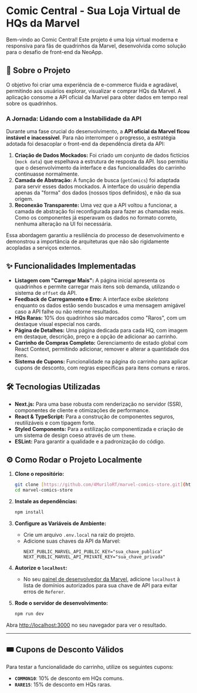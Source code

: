 # Comic Central - Sua Loja Virtual de HQs da Marvel

Bem-vindo ao Comic Central! Este projeto é uma loja virtual moderna e responsiva para fãs de quadrinhos da Marvel, desenvolvida como solução para o desafio de front-end da NeoApp.


## 🚀 Sobre o Projeto

O objetivo foi criar uma experiência de e-commerce fluida e agradável, permitindo aos usuários explorar, visualizar e comprar HQs da Marvel. A aplicação consome a API oficial da Marvel para obter dados em tempo real sobre os quadrinhos.

### A Jornada: Lidando com a Instabilidade da API

Durante uma fase crucial do desenvolvimento, a **API oficial da Marvel ficou instável e inacessível**. Para não interromper o progresso, a estratégia adotada foi desacoplar o front-end da dependência direta da API:

1.  **Criação de Dados Mockados:** Foi criado um conjunto de dados fictícios (`mock data`) que espelhava a estrutura de resposta da API. Isso permitiu que o desenvolvimento da interface e das funcionalidades do carrinho continuasse normalmente.
2.  **Camada de Abstração:** A função de busca (`getComics`) foi adaptada para servir esses dados mockados. A interface do usuário dependia apenas da "forma" dos dados (nossos tipos definidos), e não da sua origem.
3.  **Reconexão Transparente:** Uma vez que a API voltou a funcionar, a camada de abstração foi reconfigurada para fazer as chamadas reais. Como os componentes já esperavam os dados no formato correto, nenhuma alteração na UI foi necessária.

Essa abordagem garantiu a resiliência do processo de desenvolvimento e demonstrou a importância de arquiteturas que não são rigidamente acopladas a serviços externos.

## ✨ Funcionalidades Implementadas

-   **Listagem com "Carregar Mais":** A página inicial apresenta os quadrinhos e permite carregar mais itens sob demanda, utilizando o sistema de `offset` da API.
-   **Feedback de Carregamento e Erro:** A interface exibe *skeletons* enquanto os dados estão sendo buscados e uma mensagem amigável caso a API falhe ou não retorne resultados.
-   **HQs Raras:** 10% dos quadrinhos são marcados como "Raros", com um destaque visual especial nos cards.
-   **Página de Detalhes:** Uma página dedicada para cada HQ, com imagem em destaque, descrição, preço e a opção de adicionar ao carrinho.
-   **Carrinho de Compras Completo:** Gerenciamento de estado global com React Context, permitindo adicionar, remover e alterar a quantidade dos itens.
-   **Sistema de Cupons:** Funcionalidade na página do carrinho para aplicar cupons de desconto, com regras específicas para itens comuns e raros.

## 🛠️ Tecnologias Utilizadas

-   **Next.js:** Para uma base robusta com renderização no servidor (SSR), componentes de cliente e otimizações de performance.
-   **React & TypeScript:** Para a construção de componentes seguros, reutilizáveis e com tipagem forte.
-   **Styled Components:** Para a estilização componentizada e criação de um sistema de design coeso através de um `theme`.
-   **ESLint:** Para garantir a qualidade e a padronização do código.

## ⚙️ Como Rodar o Projeto Localmente

1.  **Clone o repositório:**
    ```bash
    git clone [https://github.com/4MuriloRT/marvel-comics-store.git](https://github.com/4MuriloRT/marvel-comics-store)
    cd marvel-comics-store
    ```

2.  **Instale as dependências:**
    ```bash
    npm install
    ```

3.  **Configure as Variáveis de Ambiente:**
    -   Crie um arquivo `.env.local` na raiz do projeto.
    -   Adicione suas chaves da API da Marvel:
        ```env
        NEXT_PUBLIC_MARVEL_API_PUBLIC_KEY="sua_chave_publica"
        NEXT_PUBLIC_MARVEL_API_PRIVATE_KEY="sua_chave_privada"
        ```

4.  **Autorize o `localhost`:**
    -   No seu [painel de desenvolvedor da Marvel](https://developer.marvel.com/account), adicione `localhost` à lista de domínios autorizados para sua chave de API para evitar erros de `Referer`.

5.  **Rode o servidor de desenvolvimento:**
    ```bash
    npm run dev
    ```

Abra [http://localhost:3000](http://localhost:3000) no seu navegador para ver o resultado.

---

## 🎟️ Cupons de Desconto Válidos

Para testar a funcionalidade do carrinho, utilize os seguintes cupons:

-   **`COMMON10`**: 10% de desconto em HQs comuns.
-   **`RARE15`**: 15% de desconto em HQs raras.